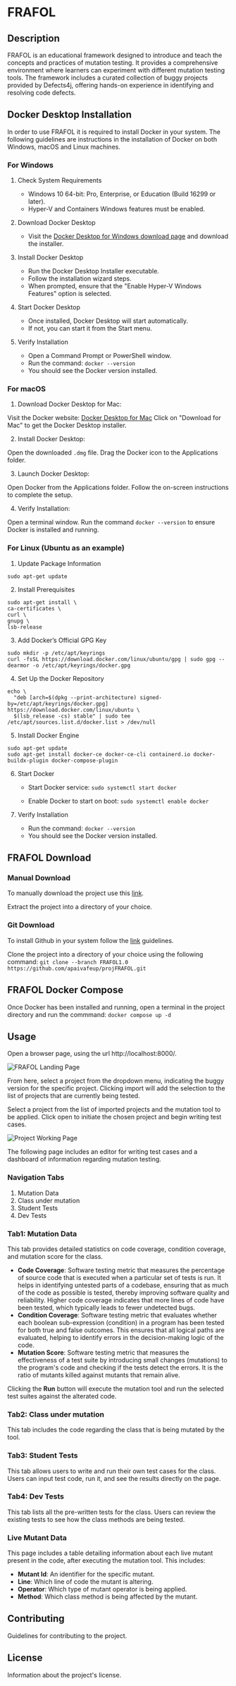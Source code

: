 # FRAFOL 

## Description
FRAFOL is an educational framework designed to introduce and teach the concepts and practices of mutation testing. It provides a comprehensive environment where learners can experiment with different mutation testing tools. The framework includes a curated collection of buggy projects provided by Defects4j, offering hands-on experience in identifying and resolving code defects.

## Docker Desktop Installation
In order to use FRAFOL it is required to install Docker in your system. The following guidelines are instructions in the installation of Docker on both Windows, macOS and Linux machines.

### For Windows

1. Check System Requirements 

    - Windows 10 64-bit: Pro, Enterprise, or Education (Build 16299 or later).
    - Hyper-V and Containers Windows features must be enabled.

2. Download Docker Desktop 

    - Visit the [Docker Desktop for Windows download page](https://docs.docker.com/desktop/install/windows-install/) and download the installer.

3. Install Docker Desktop 

    - Run the Docker Desktop Installer executable.
    - Follow the installation wizard steps.
    - When prompted, ensure that the "Enable Hyper-V Windows Features" option is selected.

4. Start Docker Desktop 

    - Once installed, Docker Desktop will start automatically.
    - If not, you can start it from the Start menu.

5. Verify Installation 

    - Open a Command Prompt or PowerShell window.
    - Run the command:
    `docker --version`
    - You should see the Docker version installed.

### For macOS

1. Download Docker Desktop for Mac:

Visit the Docker website: [Docker Desktop for Mac](https://docs.docker.com/desktop/install/mac-install/)
Click on "Download for Mac" to get the Docker Desktop installer.

2. Install Docker Desktop:

Open the downloaded `.dmg` file.
Drag the Docker icon to the Applications folder.

3. Launch Docker Desktop:

Open Docker from the Applications folder.
Follow the on-screen instructions to complete the setup.

4. Verify Installation:

Open a terminal window.
Run the command `docker --version` to ensure Docker is installed and running.

### For Linux (Ubuntu as an example)

1. Update Package Information

```
sudo apt-get update
```

2. Install Prerequisites

```
sudo apt-get install \
ca-certificates \
curl \
gnupg \
lsb-release
```

3. Add Docker’s Official GPG Key

```
sudo mkdir -p /etc/apt/keyrings
curl -fsSL https://download.docker.com/linux/ubuntu/gpg | sudo gpg --dearmor -o /etc/apt/keyrings/docker.gpg
```

4. Set Up the Docker Repository

```
echo \
  "deb [arch=$(dpkg --print-architecture) signed-by=/etc/apt/keyrings/docker.gpg] https://download.docker.com/linux/ubuntu \
  $(lsb_release -cs) stable" | sudo tee /etc/apt/sources.list.d/docker.list > /dev/null
```

5. Install Docker Engine

```
sudo apt-get update
sudo apt-get install docker-ce docker-ce-cli containerd.io docker-buildx-plugin docker-compose-plugin
```

6. Start Docker

    - Start Docker service:
    `sudo systemctl start docker`
    
    - Enable Docker to start on boot:
    `sudo systemctl enable docker`

7. Verify Installation

    - Run the command:
    `docker --version`
    - You should see the Docker version installed.

## FRAFOL Download

### Manual Download
To manually download the project use this [link](https://github.com/apaivafeup/projFRAFOL/archive/refs/heads/FRAFOL1.0.zip).

Extract the project into a directory of your choice.

### Git Download
To install Github in your system follow the [link](https://github.com/git-guides/install-git) guidelines.

Clone the project into a directory of your choice using the following command: `git clone --branch FRAFOL1.0 https://github.com/apaivafeup/projFRAFOL.git`

## FRAFOL Docker Compose
Once Docker has been installed and running, open a terminal in the project directory and run the commmand:
`docker compose up -d`

## Usage
Open a browser page, using the url http://localhost:8000/.

![FRAFOL Landing Page](./Defects4j-FlaskApp/assets/images/landing.jpg "Landing Page")

From here, select a project from the dropdown menu, indicating the buggy version for the specific project. Clicking import will add the selection to the list of projects that are currently being tested.

Select a project from the list of imported projects and the mutation tool to be applied. Click open to initiate the chosen project and begin writing test cases.

![Project Working Page](./Defects4j-FlaskApp/assets/images/working.jpg "Project Page")

The following page includes an editor for writing test cases and a dashboard of information regarding mutation testing.

### Navigation Tabs
1. Mutation Data
2. Class under mutation
3. Student Tests
4. Dev Tests

### Tab1: Mutation Data

This tab provides detailed statistics on code coverage, condition coverage, and mutation score for the class.

- **Code Coverage**: Software testing metric that measures the percentage of source code that is executed when a particular set of tests is run. It helps in identifying untested parts of a codebase, ensuring that as much of the code as possible is tested, thereby improving software quality and reliability. Higher code coverage indicates that more lines of code have been tested, which typically leads to fewer undetected bugs.
- **Condition Coverage**: Software testing metric that evaluates whether each boolean sub-expression (condition) in a program has been tested for both true and false outcomes. This ensures that all logical paths are evaluated, helping to identify errors in the decision-making logic of the code.
- **Mutation Score**: Software testing metric that measures the effectiveness of a test suite by introducing small changes (mutations) to the program's code and checking if the tests detect the errors. It is the ratio of mutants killed against mutants that remain alive.

Clicking the **Run** button will execute the mutation tool and run the selected test suites against the alterated code. 

### Tab2: Class under mutation

This tab includes the code regarding the class that is being mutated by the tool.

### Tab3: Student Tests

This tab allows users to write and run their own test cases for the class. Users can input test code, run it, and see the results directly on the page.

### Tab4: Dev Tests

This tab lists all the pre-written tests for the class. Users can review the existing tests to see how the class methods are being tested.

### Live Mutant Data

This page includes a table detailing information about each live mutant present in the code, after executing the mutation tool. This includes:

- **Mutant Id**: An identifier for the specific mutant.
- **Line**: Which line of code the mutant is altering.
- **Operator**: Which type of mutant operator is being applied.
- **Method**: Which class method is being affected by the mutant.

## Contributing
Guidelines for contributing to the project.

## License
Information about the project's license.
